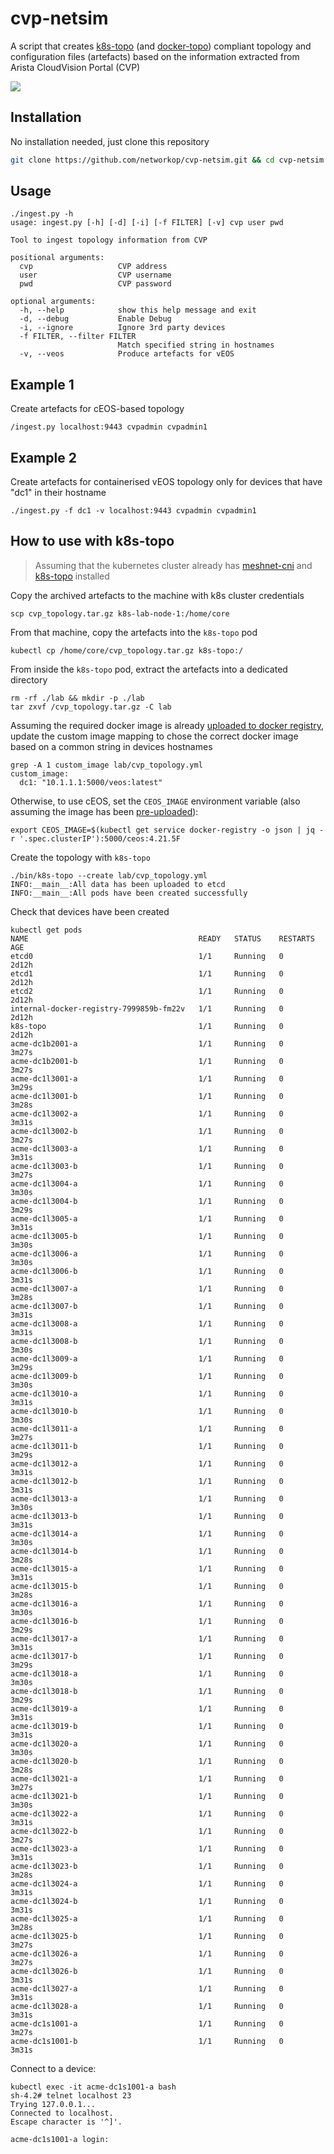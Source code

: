 # cvp-netsim
A script that creates [k8s-topo][k8s-topo] (and [docker-topo][docker-topo]) compliant topology and configuration files (artefacts) based on the information extracted from Arista CloudVision Portal (CVP)

![](cvp-netsim.png)

## Installation

No installation needed, just clone this repository

```bash
git clone https://github.com/networkop/cvp-netsim.git && cd cvp-netsim
```

## Usage

```
./ingest.py -h
usage: ingest.py [-h] [-d] [-i] [-f FILTER] [-v] cvp user pwd

Tool to ingest topology information from CVP

positional arguments:
  cvp                   CVP address
  user                  CVP username
  pwd                   CVP password

optional arguments:
  -h, --help            show this help message and exit
  -d, --debug           Enable Debug
  -i, --ignore          Ignore 3rd party devices
  -f FILTER, --filter FILTER
                        Match specified string in hostnames
  -v, --veos            Produce artefacts for vEOS
```

## Example 1

Create artefacts for cEOS-based topology

```
/ingest.py localhost:9443 cvpadmin cvpadmin1
```

## Example 2

Create artefacts for containerised vEOS topology only for devices that have "dc1" in their hostname

```
./ingest.py -f dc1 -v localhost:9443 cvpadmin cvpadmin1
```

## How to use with k8s-topo

> Assuming that the kubernetes cluster already has [meshnet-cni][meshnet-cni] and [k8s-topo][k8s-topo] installed

Copy the archived artefacts to the machine with k8s cluster credentials

```
scp cvp_topology.tar.gz k8s-lab-node-1:/home/core
```

From that machine, copy the artefacts into the `k8s-topo` pod

```
kubectl cp /home/core/cvp_topology.tar.gz k8s-topo:/
```

From inside the `k8s-topo` pod, extract the artefacts into a dedicated directory

```
rm -rf ./lab && mkdir -p ./lab
tar zxvf /cvp_topology.tar.gz -C lab
```

Assuming the required docker image is already [uploaded to docker registry][veos-image], update the custom image mapping to chose the correct docker image based on a common string in devices hostnames

```
grep -A 1 custom_image lab/cvp_topology.yml 
custom_image:
  dc1: "10.1.1.1:5000/veos:latest"
```

Otherwise, to use cEOS, set the `CEOS_IMAGE` environment variable (also assuming the image has been [pre-uploaded][ceos-image]):

```
export CEOS_IMAGE=$(kubectl get service docker-registry -o json | jq -r '.spec.clusterIP'):5000/ceos:4.21.5F
```

Create the topology with `k8s-topo`

```
./bin/k8s-topo --create lab/cvp_topology.yml 
INFO:__main__:All data has been uploaded to etcd
INFO:__main__:All pods have been created successfully
```

Check that devices have been created

```
kubectl get pods
NAME                                      READY   STATUS    RESTARTS   AGE
etcd0                                     1/1     Running   0          2d12h
etcd1                                     1/1     Running   0          2d12h
etcd2                                     1/1     Running   0          2d12h
internal-docker-registry-7999859b-fm22v   1/1     Running   0          2d12h
k8s-topo                                  1/1     Running   0          2d12h
acme-dc1b2001-a                           1/1     Running   0          3m27s
acme-dc1b2001-b                           1/1     Running   0          3m27s
acme-dc1l3001-a                           1/1     Running   0          3m29s
acme-dc1l3001-b                           1/1     Running   0          3m28s
acme-dc1l3002-a                           1/1     Running   0          3m31s
acme-dc1l3002-b                           1/1     Running   0          3m27s
acme-dc1l3003-a                           1/1     Running   0          3m31s
acme-dc1l3003-b                           1/1     Running   0          3m27s
acme-dc1l3004-a                           1/1     Running   0          3m30s
acme-dc1l3004-b                           1/1     Running   0          3m29s
acme-dc1l3005-a                           1/1     Running   0          3m31s
acme-dc1l3005-b                           1/1     Running   0          3m30s
acme-dc1l3006-a                           1/1     Running   0          3m30s
acme-dc1l3006-b                           1/1     Running   0          3m31s
acme-dc1l3007-a                           1/1     Running   0          3m28s
acme-dc1l3007-b                           1/1     Running   0          3m31s
acme-dc1l3008-a                           1/1     Running   0          3m31s
acme-dc1l3008-b                           1/1     Running   0          3m30s
acme-dc1l3009-a                           1/1     Running   0          3m29s
acme-dc1l3009-b                           1/1     Running   0          3m30s
acme-dc1l3010-a                           1/1     Running   0          3m31s
acme-dc1l3010-b                           1/1     Running   0          3m30s
acme-dc1l3011-a                           1/1     Running   0          3m27s
acme-dc1l3011-b                           1/1     Running   0          3m29s
acme-dc1l3012-a                           1/1     Running   0          3m31s
acme-dc1l3012-b                           1/1     Running   0          3m31s
acme-dc1l3013-a                           1/1     Running   0          3m30s
acme-dc1l3013-b                           1/1     Running   0          3m31s
acme-dc1l3014-a                           1/1     Running   0          3m30s
acme-dc1l3014-b                           1/1     Running   0          3m28s
acme-dc1l3015-a                           1/1     Running   0          3m31s
acme-dc1l3015-b                           1/1     Running   0          3m28s
acme-dc1l3016-a                           1/1     Running   0          3m30s
acme-dc1l3016-b                           1/1     Running   0          3m29s
acme-dc1l3017-a                           1/1     Running   0          3m31s
acme-dc1l3017-b                           1/1     Running   0          3m29s
acme-dc1l3018-a                           1/1     Running   0          3m30s
acme-dc1l3018-b                           1/1     Running   0          3m29s
acme-dc1l3019-a                           1/1     Running   0          3m31s
acme-dc1l3019-b                           1/1     Running   0          3m31s
acme-dc1l3020-a                           1/1     Running   0          3m30s
acme-dc1l3020-b                           1/1     Running   0          3m28s
acme-dc1l3021-a                           1/1     Running   0          3m27s
acme-dc1l3021-b                           1/1     Running   0          3m30s
acme-dc1l3022-a                           1/1     Running   0          3m31s
acme-dc1l3022-b                           1/1     Running   0          3m27s
acme-dc1l3023-a                           1/1     Running   0          3m31s
acme-dc1l3023-b                           1/1     Running   0          3m28s
acme-dc1l3024-a                           1/1     Running   0          3m31s
acme-dc1l3024-b                           1/1     Running   0          3m31s
acme-dc1l3025-a                           1/1     Running   0          3m28s
acme-dc1l3025-b                           1/1     Running   0          3m27s
acme-dc1l3026-a                           1/1     Running   0          3m27s
acme-dc1l3026-b                           1/1     Running   0          3m31s
acme-dc1l3027-a                           1/1     Running   0          3m31s
acme-dc1l3028-a                           1/1     Running   0          3m31s
acme-dc1s1001-a                           1/1     Running   0          3m27s
acme-dc1s1001-b                           1/1     Running   0          3m31s
```

Connect to a device:

```
kubectl exec -it acme-dc1s1001-a bash
sh-4.2# telnet localhost 23
Trying 127.0.0.1...
Connected to localhost.
Escape character is '^]'.

acme-dc1s1001-a login: 
```


[meshnet-cni]: https://github.com/networkop/meshnet-cni
[k8s-topo]: https://github.com/networkop/k8s-topo
[docker-topo]: https://github.com/networkop/docker-topo
[veos-image]: https://github.com/networkop/docker-topo/tree/master/topo-extra-files/veos#uploading-to-docker-registry
[ceos-image]: https://github.com/networkop/k8s-topo#private-docker-registry-setup